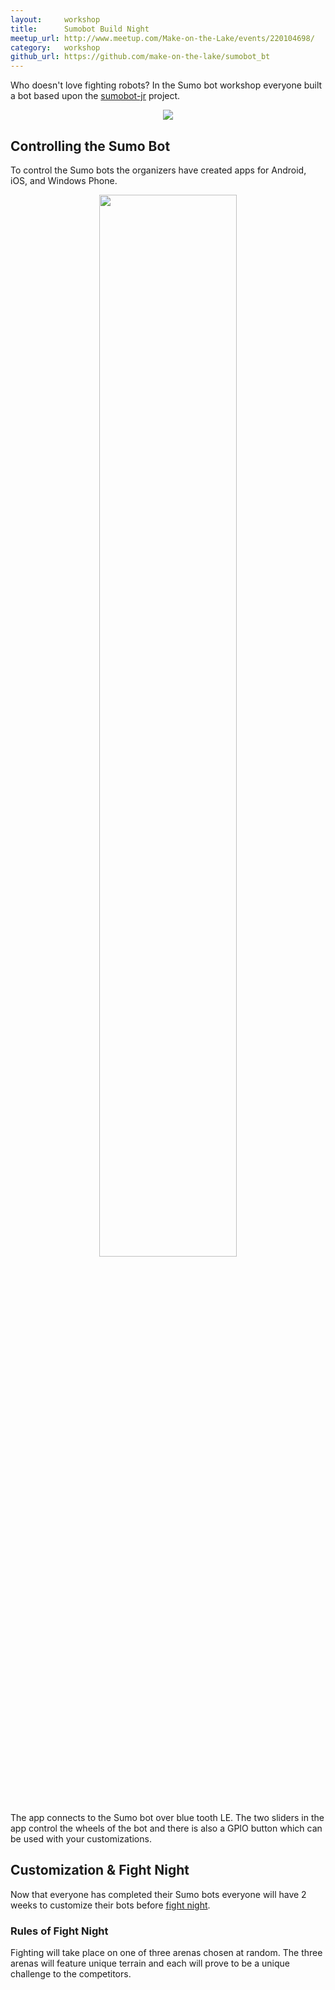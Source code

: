 ```yaml
---
layout:     workshop
title:      Sumobot Build Night
meetup_url: http://www.meetup.com/Make-on-the-Lake/events/220104698/
category:   workshop
github_url: https://github.com/make-on-the-lake/sumobot_bt
---
```


Who doesn't love fighting robots?  In the Sumo bot workshop everyone built a bot
based upon the [sumobot-jr](https://github.com/makenai/sumobot-jr) project.

<div style="text-align:center">
  <img src="{{ site.baseurl }}/images/workshops/2015/sumo-bot/sumo-bot.jpeg">
</div>

## Controlling the Sumo Bot

To control the Sumo bots the organizers have created apps for Android, iOS, and
Windows Phone.

<div style="text-align:center">
  <img src="{{ site.baseurl }}/images/workshops/2015/sumo-bot/app.PNG" style="width:66%">
</div>

The app connects to the Sumo bot over blue tooth LE.  The two sliders in the app
control the wheels of the bot and there is also a GPIO button which can be used
with your customizations.

## Customization & Fight Night

Now that everyone has completed their Sumo bots everyone will have 2 weeks to
customize their bots before [fight night](http://www.meetup.com/Make-on-the-Lake/events/220104737/).

### Rules of Fight Night

Fighting will take place on one of three arenas chosen at random.  The three
arenas will feature unique terrain and each will prove to be a unique challenge
to the competitors.
